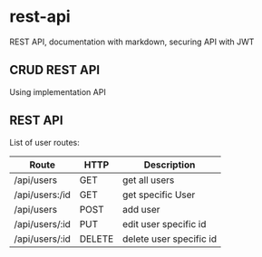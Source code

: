 # rest-api
REST API, documentation with markdown, securing API with JWT

## CRUD REST API
Using implementation API

## REST API
List of user routes:  

| Route          | HTTP    | Description             |
|----------------|---------|-------------------------|
| /api/users     | GET     | get all users           |
| /api/users:/id | GET     | get specific User       |
| /api/users     | POST    | add user                |
| /api/users/:id | PUT     | edit user specific id   |
| /api/users/:id | DELETE  | delete user specific id |

